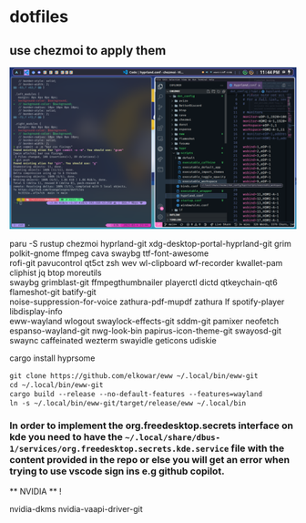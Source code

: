 # dotfiles 
## use chezmoi to apply them

![Hyprland](/hyprland.png)

paru -S rustup chezmoi hyprland-git xdg-desktop-portal-hyprland-git grim polkit-gnome ffmpeg cava swaybg ttf-font-awesome \
rofi-git pavucontrol qt5ct zsh wev wl-clipboard wf-recorder kwallet-pam cliphist jq btop moreutils \
swaybg grimblast-git ffmpegthumbnailer playerctl dictd qtkeychain-qt6 flameshot-git batify-git \
noise-suppression-for-voice zathura-pdf-mupdf zathura lf spotify-player libdisplay-info \
eww-wayland wlogout swaylock-effects-git sddm-git pamixer neofetch espanso-wayland-git
nwg-look-bin papirus-icon-theme-git swayosd-git swaync caffeinated wezterm swayidle geticons udiskie

cargo install hyprsome

```
git clone https://github.com/elkowar/eww ~/.local/bin/eww-git
cd ~/.local/bin/eww-git
cargo build --release --no-default-features --features=wayland
ln -s ~/.local/bin/eww-git/target/release/eww ~/.local/bin
```

### In order to implement the org.freedesktop.secrets interface on kde you need to have the `~/.local/share/dbus-1/services/org.freedesktop.secrets.kde.service` file with the content provided in the repo or else you will get an error when trying to use vscode sign ins e.g github copilot.

** NVIDIA ** !


nvidia-dkms nvidia-vaapi-driver-git